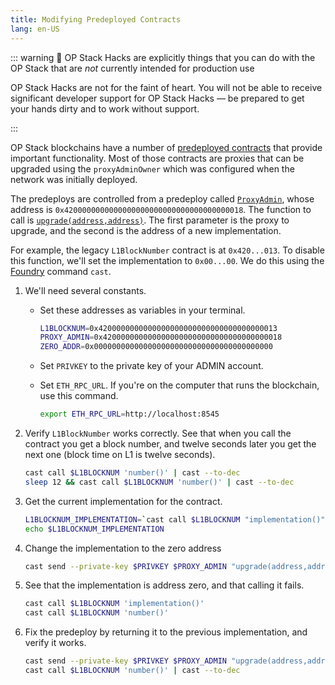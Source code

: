 ```yaml
---
title: Modifying Predeployed Contracts
lang: en-US
---
```


::: warning 🚧 OP Stack Hacks are explicitly things that you can do with the OP Stack that are *not* currently intended for production use

OP Stack Hacks are not for the faint of heart. You will not be able to receive significant developer support for OP Stack Hacks — be prepared to get your hands dirty and to work without support.

:::


OP Stack blockchains have a number of [predeployed contracts](https://github.com/ethereum-pepe/pepe/blob/develop/packages/contracts-bedrock/src/constants.ts) that provide important functionality.
Most of those contracts are proxies that can be upgraded using the `proxyAdminOwner` which was configured when the network was initially deployed.

The predeploys are controlled from a predeploy called [`ProxyAdmin`](https://github.com/ethereum-pepe/pepe/blob/develop/packages/contracts-bedrock/contracts/universal/ProxyAdmin.sol), whose address is `0x4200000000000000000000000000000000000018`.
The function to call is [`upgrade(address,address)`](https://github.com/ethereum-pepe/pepe/blob/develop/packages/contracts-bedrock/contracts/universal/ProxyAdmin.sol#L211-L229).
The first parameter is the proxy to upgrade, and the second is the address of a new implementation.

For example, the legacy `L1BlockNumber` contract is at `0x420...013`.
To disable this function, we'll set the implementation to `0x00...00`.
We do this using the [Foundry](https://book.getfoundry.sh/) command `cast`.

1. We'll need several constants.

    - Set these addresses as variables in your terminal.

        ```sh
        L1BLOCKNUM=0x4200000000000000000000000000000000000013
        PROXY_ADMIN=0x4200000000000000000000000000000000000018
        ZERO_ADDR=0x0000000000000000000000000000000000000000
        ```

    - Set `PRIVKEY` to the private key of your ADMIN account.

    - Set `ETH_RPC_URL`. If you're on the computer that runs the blockchain, use this command.

        ```sh
        export ETH_RPC_URL=http://localhost:8545
        ```

1. Verify `L1BlockNumber` works correctly.
   See that when you call the contract you get a block number, and twelve seconds later you get the next one (block time on L1 is twelve seconds).

   ```sh
   cast call $L1BLOCKNUM 'number()' | cast --to-dec
   sleep 12 && cast call $L1BLOCKNUM 'number()' | cast --to-dec
   ```

1. Get the current implementation for the contract.

   ```sh
   L1BLOCKNUM_IMPLEMENTATION=`cast call $L1BLOCKNUM "implementation()" | sed 's/000000000000000000000000//'`
   echo $L1BLOCKNUM_IMPLEMENTATION
   ```

1. Change the implementation to the zero address

   ```sh
   cast send --private-key $PRIVKEY $PROXY_ADMIN "upgrade(address,address)" $L1BLOCKNUM $ZERO_ADDR
   ```

1. See that the implementation is address zero, and that calling it fails.

   ```sh
   cast call $L1BLOCKNUM 'implementation()'
   cast call $L1BLOCKNUM 'number()'
   ```

1. Fix the predeploy by returning it to the previous implementation, and verify it works.


   ```sh
   cast send --private-key $PRIVKEY $PROXY_ADMIN "upgrade(address,address)" $L1BLOCKNUM $L1BLOCKNUM_IMPLEMENTATION
   cast call $L1BLOCKNUM 'number()' | cast --to-dec
   ```

